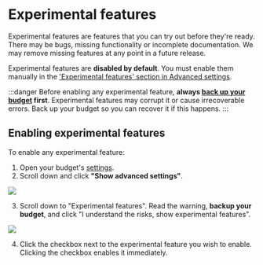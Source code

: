 # Experimental features

Experimental features are features that you can try out before they're ready.
There may be bugs, missing functionality or incomplete documentation. We may remove
missing features at any point in a future release.

Experimental features are **disabled by default**. You must enable them manually in the
['Experimental features' section in Advanced settings](tour/settings.md#experimental-features).

:::danger
Before enabling any experimental feature, **always [back up your budget](backup-restore/backup.md) first**.
Experimental features may corrupt it or cause irrecoverable errors. Back up your budget so you can recover it if this happens.
:::

## Enabling experimental features

To enable any experimental feature:

1. Open your budget's [settings](tour/settings.md).
2. Scroll down and click **"Show advanced settings"**.

  ![](/img/experimental-features/experimental-features-enable-1.png)

3. Scroll down to "Experimental features". Read the warning, **backup your budget**, and click "I understand the risks, show experimental features".

  ![](/img/experimental-features/experimental-features-enable-2.png)

4. Click the checkbox next to the experimental feature you wish to enable. Clicking the checkbox enables it immediately.

